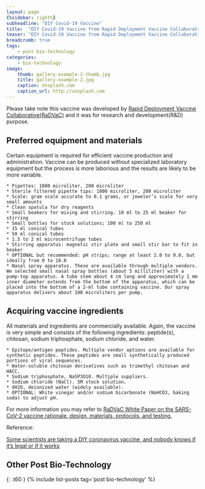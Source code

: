 ```yaml
---
layout: page
{%sidebar: right%}
subheadline: "DIY Covid-19 Vaccine"
title:  "DIY Covid-19 Vaccine from Rapid Deployment Vaccine Collaborative(RaDVaC)"
teaser: "DIY Covid-19 Vaccine from Rapid Deployment Vaccine Collaborative(RaDVaC)"
breadcrumb: true
tags:
    - post bio-technology
categories:
    - bio-technology
image:
    thumb: gallery-example-2-thumb.jpg
    title: gallery-example-2.jpg
    caption: Unsplash.com
    caption_url: http://unsplash.com
---
```


Please take note this vaccine was developed by [Rapid Deployment Vaccine Collaborative(RaDVaC)](https://radvac.org/) and it was for research and development(R&D) purpose.  


## Preferred equipment and materials

Certain equipment is required for efficient vaccine production and administration. Vaccine can be produced without specialized laboratory equipment but the process is more laborious and the results are likely to be more variable.

    * Pipettes: 1000 microliter, 200 microliter
    * Sterile filtered pipette tips: 1000 microliter, 200 microliter
    * Scale: gram scale accurate to 0.1 grams, or jeweler’s scale for very small amounts
    * Clean spatula for dry reagents
    * Small beakers for mixing and stirring. 10 ml to 25 ml beaker for stirring
    * Small bottles for stock solutions; 100 ml to 250 ml
    * 15 ml conical tubes
    * 50 ml conical tubes
    * 1.5 to 2 ml microcentrifuge tubes
    * Stirring apparatus: magnetic stir plate and small stir bar to fit in beaker
    * OPTIONAL but recommended: pH strips; range at least 2.0 to 9.0, but ideally from 0 to 10.0
    * Nasal spray apparatus. These are available through multiple vendors. We selected small nasal spray bottles (about 5 milliliter) with a pump-top apparatus. A tube stem about 4 cm long and approximately 1 mm inner diameter extends from the bottom of the apparatus, which can be placed into the bottom of a 2-ml tube containing vaccine. Our spray apparatus delivers about 100 microliters per pump.

## Acquiring vaccine ingredients

All materials and ingredients are commercially available. Again, the vaccine is very simple and consists of the following ingredients: peptide(s), chitosan, sodium triphosphate, sodium chloride, and water.

    * Epitope/antigen peptides. Multiple vendor options are available for synthetic peptides. These peptides are small synthetically produced portions of viral sequences.
    * Water-soluble chitosan derivatives such as trimethyl chitosan and HACC.
    * Sodium triphosphate, Na5P3O10. Multiple suppliers.
    * Sodium chloride (NaCl). 5M stock solution.
    * dH2O, deionized water (widely available).
    * OPTIONAL: White vinegar and/or sodium bicarbonate (NaHCO3, baking soda) to adjust pH.

For more information you may refer to [RaDVaC White Paper on the SARS-CoV-2 vaccine rationale, design, materials, protocols, and testing.](https://radvac.org/white-paper/)

Reference:

[Some scientists are taking a DIY coronavirus vaccine, and nobody knows if it’s legal or if it works](https://www.technologyreview.com/2020/07/29/1005720/george-church-diy-coronavirus-vaccine/)


## Other Post Bio-Technology
{: .t60 }
{% include list-posts tag='post bio-technology' %}
